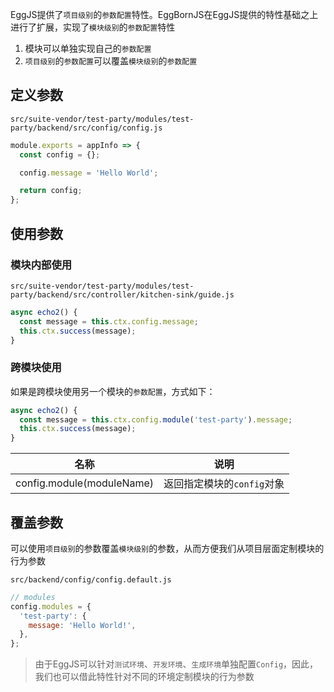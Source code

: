 EggJS提供了`项目级别`的`参数配置`特性。EggBornJS在EggJS提供的特性基础之上进行了扩展，实现了`模块级别`的`参数配置`特性

1. 模块可以单独实现自己的`参数配置`
2. `项目级别`的`参数配置`可以覆盖`模块级别`的`参数配置`

## 定义参数

`src/suite-vendor/test-party/modules/test-party/backend/src/config/config.js`

``` javascript
module.exports = appInfo => {
  const config = {};

  config.message = 'Hello World';

  return config;
};
```

## 使用参数

### 模块内部使用

`src/suite-vendor/test-party/modules/test-party/backend/src/controller/kitchen-sink/guide.js`

``` javascript
async echo2() {
  const message = this.ctx.config.message;
  this.ctx.success(message);
}
```

### 跨模块使用

如果是跨模块使用另一个模块的`参数配置`，方式如下：

``` javascript
async echo2() {
  const message = this.ctx.config.module('test-party').message;
  this.ctx.success(message);
}
```

|名称|说明|
|--|--|
|config.module(moduleName)|返回指定模块的`config`对象|

## 覆盖参数

可以使用`项目级别`的参数覆盖`模块级别`的参数，从而方便我们从项目层面定制模块的行为参数

`src/backend/config/config.default.js`

``` javascript
// modules
config.modules = {
  'test-party': {
    message: 'Hello World!',
  },
};
```

> 由于EggJS可以针对`测试环境`、`开发环境`、`生成环境`单独配置`Config`，因此，我们也可以借此特性针对不同的环境定制模块的行为参数
